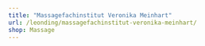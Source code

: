 ```yaml
---
title: "Massagefachinstitut Veronika Meinhart"
url: /leonding/massagefachinstitut-veronika-meinhart/
shop: Massage
---
```

